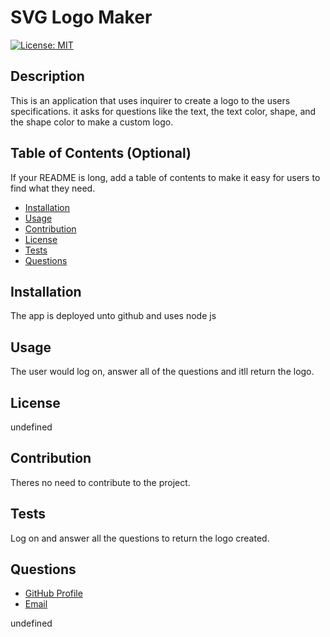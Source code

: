 # SVG Logo Maker

[![License: MIT](https://img.shields.io/badge/License-MIT-yellow.svg)](https://opensource.org/licenses/MIT)
  ## Description
  
This is an application that uses inquirer to create a logo to the users specifications. it asks for questions like the text, the text color, shape, and the shape color to make a custom logo.
  
  ## Table of Contents (Optional)
  
  If your README is long, add a table of contents to make it easy for users to find what they need.
  
  - [Installation](#installation)
  - [Usage](#usage)
  - [Contribution](#contribution)
  - [License](#license)
  - [Tests](#test)
  - [Questions](#questions)
  
  ## Installation
  
 The app is deployed unto github and uses node js

  ## Usage
  The user would log on, answer all of the questions and itll return the logo.
      
  

  ## License
  undefined
  
  
  ## Contribution
  
Theres no need to contribute to the project.
  
  ## Tests
  
  Log on and answer all the questions to return the logo created.

  ## Questions

  <ul>
  <li> <a href="https://github.com/alexdelva">GitHub Profile </a> </li>
  <li> <a href="mailto:alexdelva16@gmail.com">Email </a> </li>
  </ul>
undefined
